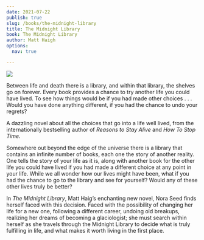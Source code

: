 ```yaml
---
date: 2021-07-22
publish: true
slug: /books/the-midnight-library
title: The Midnight Library 
book: The Midnight Library
author: Matt Haigh
options:
  nav: true

---
```


![](https://i.gr-assets.com/images/S/compressed.photo.goodreads.com/books/1602190253l/52578297.jpg)

Between life and death there is a library, and within that library, the shelves go on forever. Every book provides a chance to try another life you could have lived. To see how things would be if you had made other choices . . . Would you have done anything different, if you had the chance to undo your regrets?  
  
A dazzling novel about all the choices that go into a life well lived, from the internationally bestselling author of _Reasons to Stay Alive_ and _How To Stop Time_.  
  
Somewhere out beyond the edge of the universe there is a library that contains an infinite number of books, each one the story of another reality. One tells the story of your life as it is, along with another book for the other life you could have lived if you had made a different choice at any point in your life. While we all wonder how our lives might have been, what if you had the chance to go to the library and see for yourself? Would any of these other lives truly be better?  
  
In _The Midnight Library_, Matt Haig’s enchanting new novel, Nora Seed finds herself faced with this decision. Faced with the possibility of changing her life for a new one, following a different career, undoing old breakups, realizing her dreams of becoming a glaciologist; she must search within herself as she travels through the Midnight Library to decide what is truly fulfilling in life, and what makes it worth living in the first place.